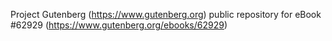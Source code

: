 Project Gutenberg (https://www.gutenberg.org) public repository for eBook #62929 (https://www.gutenberg.org/ebooks/62929)
